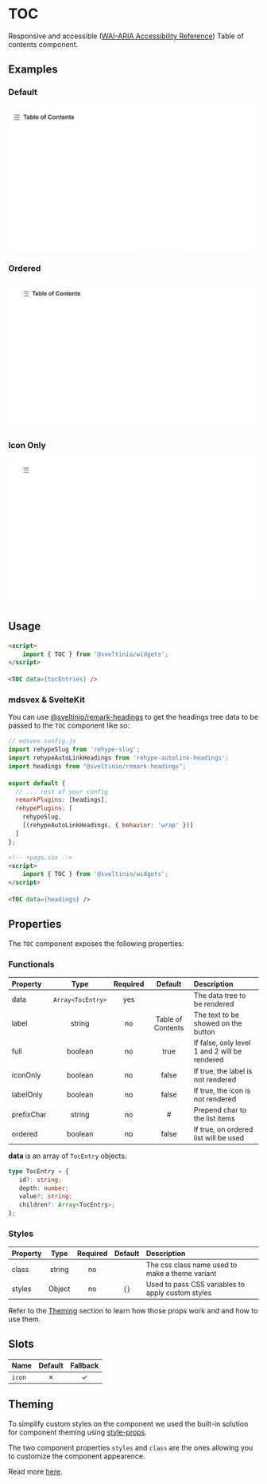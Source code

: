 # TOC

Responsive and accessible ([WAI-ARIA Accessibility Reference]) Table of contents component.

## Examples

### Default

<img src="./assets/images/default.gif" alt="TOC - Default Styles" />

### Ordered

<img src="./assets/images/ordered.gif" alt="TOC - Ordered List" />

### Icon Only

<img src="./assets/images/icon-only.gif" alt="TOC - Icon Only" />

## Usage

```html
<script>
    import { TOC } from '@sveltinio/widgets';
</script>

<TOC data={tocEntries} />
```

### mdsvex & SvelteKit

You can use [@sveltinio/remark-headings](https://github.com/sveltinio/remark-headings) to get the headings tree data to be passed to the `TOC` component like so:

```javascript
// mdsvex.config.js
import rehypeSlug from 'rehype-slug';
import rehypeAutoLinkHeadings from 'rehype-autolink-headings';
import headings from "@sveltinio/remark-headings";

export default {
  // ... rest of your config
  remarkPlugins: [headings],
  rehypePlugins: [
    rehypeSlug,
    [(rehypeAutoLinkHeadings, { behavior: 'wrap' })]
  ]
};
```

```html
<!-- +page.svx -->
<script>
    import { TOC } from '@sveltinio/widgets';
</script>

<TOC data={headings} />
```

## Properties

The `TOC` component exposes the following properties:

### Functionals

| Property   | Type             | Required | Default           | Description                                   |
| :--------- | :--------------: | :------: | :---------------: | :-------------------------------------------- |
| data       | `Array<TocEntry>`|   yes    |                   | The data tree to be rendered                  |
| label      | string           |   no     | Table of Contents | The text to be showed on the button           |
| full       | boolean          |   no     | true              | If false, only level 1 and 2 will be rendered |
| iconOnly   | boolean          |   no     | false             | If true, the label is not rendered            |
| labelOnly  | boolean          |   no     | false             | If true, the icon is not rendered             |
| prefixChar | string           |   no     | #                 | Prepend char to the list items                |
| ordered    | boolean          |   no     | false             | If true, on ordered list will be used         |

**data** is an array of `TocEntry` objects:

```typescript
type TocEntry = {
   id?: string;
   depth: number;
   value?: string;
   children?: Array<TocEntry>;
};
```

### Styles

| Property   | Type             | Required | Default | Description                                       |
| :--------- | :--------------: | :------: | :-----: | :------------------------------------------------ |
| class      | string           |   no     |         | The css class name used to make a theme variant   |
| styles     | Object           |   no     | `{}`    | Used to pass CSS variables to apply custom styles |

Refer to the [Theming](#theming) section to learn how those props work and and how to use them.

## Slots

| Name   | Default | Fallback |
| :----- | :-----: | :------: |
| `icon` | ✗       |    ✓     |

## Theming

To simplify custom styles on the component we used the built-in solution for component theming using [style-props].

The two component properties `styles` and `class` are the ones allowing you to customize the component appearence.

Read more [here](./THEMING.md).

<!-- Resources -->
[style-props]: https://svelte.dev/docs#template-syntax-component-directives---style-props
[WAI-ARIA Accessibility Reference]: https://www.w3.org/WAI/ARIA/apg/patterns/menubutton/
